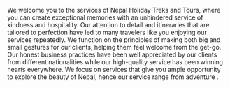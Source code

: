 We welcome you to the services of Nepal Holiday Treks and Tours, where you can create exceptional memories with an unhindered service of kindness and hospitality. Our attention to detail and itineraries that are tailored to perfection have led to many travelers like you enjoying our services repeatedly. We function on the principles of making both big and small gestures for our clients, helping them feel welcome from the get-go. Our honest business practices have been well appreciated by our clients from different nationalities while our high-quality service has been winning hearts everywhere. We focus on services that give you ample opportunity to explore the beauty of Nepal, hence our service range from adventure .
